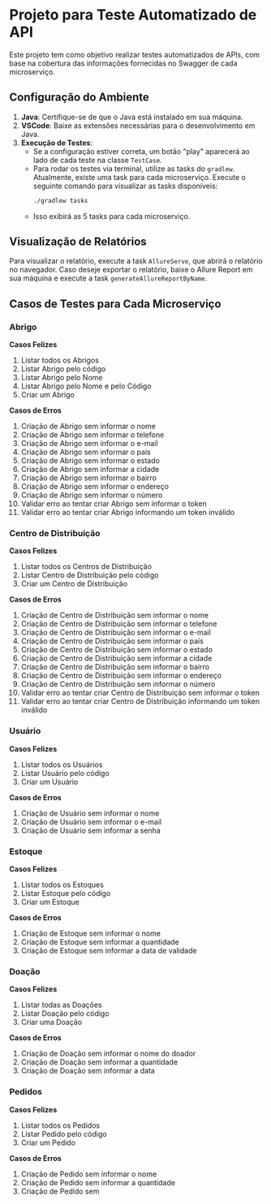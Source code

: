 # Projeto para Teste Automatizado de API

Este projeto tem como objetivo realizar testes automatizados de APIs, com base na cobertura das informações fornecidas no Swagger de cada microserviço.

## Configuração do Ambiente

1. **Java**: Certifique-se de que o Java está instalado em sua máquina.
2. **VSCode**: Baixe as extensões necessárias para o desenvolvimento em Java.
3. **Execução de Testes**:
   - Se a configuração estiver correta, um botão "play" aparecerá ao lado de cada teste na classe `TestCase`.
   - Para rodar os testes via terminal, utilize as tasks do `gradlew`. Atualmente, existe uma task para cada microserviço. Execute o seguinte comando para visualizar as tasks disponíveis:
     ```bash
     ./gradlew tasks
     ```
   - Isso exibirá as 5 tasks para cada microserviço.

## Visualização de Relatórios

Para visualizar o relatório, execute a task `AllureServe`, que abrirá o relatório no navegador. Caso deseje exportar o relatório, baixe o Allure Report em sua máquina e execute a task `generateAllureReportByName`.

## Casos de Testes para Cada Microserviço

### Abrigo

**Casos Felizes**
1. Listar todos os Abrigos
2. Listar Abrigo pelo código
3. Listar Abrigo pelo Nome
4. Listar Abrigo pelo Nome e pelo Código
5. Criar um Abrigo

**Casos de Erros**
1. Criação de Abrigo sem informar o nome
2. Criação de Abrigo sem informar o telefone
3. Criação de Abrigo sem informar o e-mail
4. Criação de Abrigo sem informar o país
5. Criação de Abrigo sem informar o estado
6. Criação de Abrigo sem informar a cidade
7. Criação de Abrigo sem informar o bairro
8. Criação de Abrigo sem informar o endereço
9. Criação de Abrigo sem informar o número
10. Validar erro ao tentar criar Abrigo sem informar o token
11. Validar erro ao tentar criar Abrigo informando um token inválido

### Centro de Distribuição

**Casos Felizes**
1. Listar todos os Centros de Distribuição
2. Listar Centro de Distribuição pelo código
3. Criar um Centro de Distribuição

**Casos de Erros**
1. Criação de Centro de Distribuição sem informar o nome
2. Criação de Centro de Distribuição sem informar o telefone
3. Criação de Centro de Distribuição sem informar o e-mail
4. Criação de Centro de Distribuição sem informar o país
5. Criação de Centro de Distribuição sem informar o estado
6. Criação de Centro de Distribuição sem informar a cidade
7. Criação de Centro de Distribuição sem informar o bairro
8. Criação de Centro de Distribuição sem informar o endereço
9. Criação de Centro de Distribuição sem informar o número
10. Validar erro ao tentar criar Centro de Distribuição sem informar o token
11. Validar erro ao tentar criar Centro de Distribuição informando um token inválido

### Usuário

**Casos Felizes**
1. Listar todos os Usuários
2. Listar Usuário pelo código
3. Criar um Usuário

**Casos de Erros**
1. Criação de Usuário sem informar o nome
2. Criação de Usuário sem informar o e-mail
3. Criação de Usuário sem informar a senha

### Estoque

**Casos Felizes**
1. Listar todos os Estoques
2. Listar Estoque pelo código
3. Criar um Estoque

**Casos de Erros**
1. Criação de Estoque sem informar o nome
2. Criação de Estoque sem informar a quantidade
3. Criação de Estoque sem informar a data de validade

### Doação

**Casos Felizes**
1. Listar todas as Doações
2. Listar Doação pelo código
3. Criar uma Doação

**Casos de Erros**
1. Criação de Doação sem informar o nome do doador
2. Criação de Doação sem informar a quantidade
3. Criação de Doação sem informar a data

### Pedidos

**Casos Felizes**
1. Listar todos os Pedidos
2. Listar Pedido pelo código
3. Criar um Pedido

**Casos de Erros**
1. Criação de Pedido sem informar o nome
2. Criação de Pedido sem informar a quantidade
3. Criação de Pedido sem
